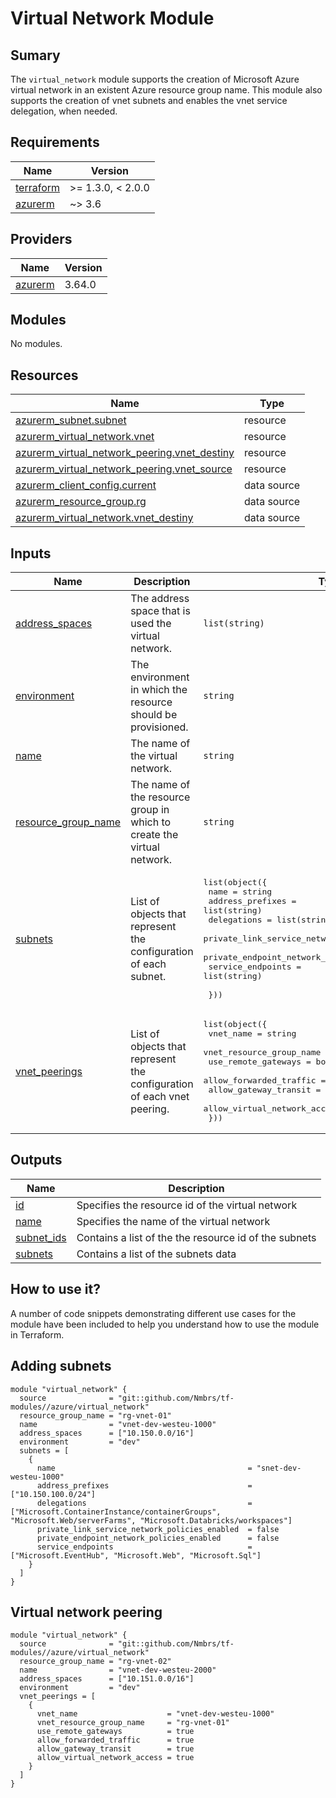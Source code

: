 # Virtual Network Module

## Sumary

The `virtual_network` module supports the creation of Microsoft Azure virtual network in an existent Azure resource group name. This module also supports
the creation of vnet subnets and enables the vnet service delegation, when needed.

## Requirements

| Name | Version |
|------|---------|
| <a name="requirement_terraform"></a> [terraform](#requirement\_terraform) | >= 1.3.0, < 2.0.0 |
| <a name="requirement_azurerm"></a> [azurerm](#requirement\_azurerm) | ~> 3.6 |

## Providers

| Name | Version |
|------|---------|
| <a name="provider_azurerm"></a> [azurerm](#provider\_azurerm) | 3.64.0 |

## Modules

No modules.

## Resources

| Name | Type |
|------|------|
| [azurerm_subnet.subnet](https://registry.terraform.io/providers/hashicorp/azurerm/latest/docs/resources/subnet) | resource |
| [azurerm_virtual_network.vnet](https://registry.terraform.io/providers/hashicorp/azurerm/latest/docs/resources/virtual_network) | resource |
| [azurerm_virtual_network_peering.vnet_destiny](https://registry.terraform.io/providers/hashicorp/azurerm/latest/docs/resources/virtual_network_peering) | resource |
| [azurerm_virtual_network_peering.vnet_source](https://registry.terraform.io/providers/hashicorp/azurerm/latest/docs/resources/virtual_network_peering) | resource |
| [azurerm_client_config.current](https://registry.terraform.io/providers/hashicorp/azurerm/latest/docs/data-sources/client_config) | data source |
| [azurerm_resource_group.rg](https://registry.terraform.io/providers/hashicorp/azurerm/latest/docs/data-sources/resource_group) | data source |
| [azurerm_virtual_network.vnet_destiny](https://registry.terraform.io/providers/hashicorp/azurerm/latest/docs/data-sources/virtual_network) | data source |

## Inputs

| Name | Description | Type | Default | Required |
|------|-------------|------|---------|:--------:|
| <a name="input_address_spaces"></a> [address\_spaces](#input\_address\_spaces) | The address space that is used the virtual network. | `list(string)` | `[]` | no |
| <a name="input_environment"></a> [environment](#input\_environment) | The environment in which the resource should be provisioned. | `string` | n/a | yes |
| <a name="input_name"></a> [name](#input\_name) | The name of the virtual network. | `string` | n/a | yes |
| <a name="input_resource_group_name"></a> [resource\_group\_name](#input\_resource\_group\_name) | The name of the resource group in which to create the virtual network. | `string` | n/a | yes |
| <a name="input_subnets"></a> [subnets](#input\_subnets) | List of objects that represent the configuration of each subnet. | <pre>list(object({<br>    name                                          = string<br>    address_prefixes                              = list(string)<br>    delegations                                   = list(string)<br>    private_link_service_network_policies_enabled = bool<br>    private_endpoint_network_policies_enabled     = bool<br>    service_endpoints                             = list(string)<br><br>  }))</pre> | `[]` | no |
| <a name="input_vnet_peerings"></a> [vnet\_peerings](#input\_vnet\_peerings) | List of objects that represent the configuration of each vnet peering. | <pre>list(object({<br>    vnet_name                    = string<br>    vnet_resource_group_name     = string<br>    use_remote_gateways          = bool<br>    allow_forwarded_traffic      = bool<br>    allow_gateway_transit        = bool<br>    allow_virtual_network_access = bool<br>  }))</pre> | `[]` | no |

## Outputs

| Name | Description |
|------|-------------|
| <a name="output_id"></a> [id](#output\_id) | Specifies the resource id of the virtual network |
| <a name="output_name"></a> [name](#output\_name) | Specifies the name of the virtual network |
| <a name="output_subnet_ids"></a> [subnet\_ids](#output\_subnet\_ids) | Contains a list of the the resource id of the subnets |
| <a name="output_subnets"></a> [subnets](#output\_subnets) | Contains a list of the subnets data |

## How to use it?

A number of code snippets demonstrating different use cases for the module have been included to help you understand how to use the module in Terraform.

## Adding subnets

```hcl
module "virtual_network" {
  source              = "git::github.com/Nmbrs/tf-modules//azure/virtual_network"
  resource_group_name = "rg-vnet-01"
  name                = "vnet-dev-westeu-1000"
  address_spaces      = ["10.150.0.0/16"]
  environment         = "dev"
  subnets = [
    {
      name                                           = "snet-dev-westeu-1000"
      address_prefixes                               = ["10.150.100.0/24"]
      delegations                                    = ["Microsoft.ContainerInstance/containerGroups", "Microsoft.Web/serverFarms", "Microsoft.Databricks/workspaces"]
      private_link_service_network_policies_enabled  = false
      private_endpoint_network_policies_enabled      = false
      service_endpoints                              = ["Microsoft.EventHub", "Microsoft.Web", "Microsoft.Sql"]
    }
  ]
}
```

## Virtual network peering

```hcl
module "virtual_network" {
  source              = "git::github.com/Nmbrs/tf-modules//azure/virtual_network"
  resource_group_name = "rg-vnet-02"
  name                = "vnet-dev-westeu-2000"
  address_spaces      = ["10.151.0.0/16"]
  environment         = "dev"
  vnet_peerings = [
    {
      vnet_name                    = "vnet-dev-westeu-1000"
      vnet_resource_group_name     = "rg-vnet-01"
      use_remote_gateways          = true
      allow_forwarded_traffic      = true
      allow_gateway_transit        = true
      allow_virtual_network_access = true
    }
  ]
}
```
